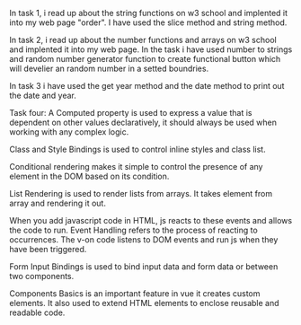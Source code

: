 In task 1, i read up about the string functions on w3 school and implented it into my web page "order". I have used the slice method and string method.

In task 2, i read up about the number functions and arrays on w3 school and implented it into my web page. In the task i have used number to strings and random number generator function to create functional button which will develier an random number in a setted boundries.

In task 3 i have used the get year method and the date method to print out the date and year.

Task four: 
A Computed property is used to express a value that is dependent on other values declaratively, it should always be used when working with any complex logic.

Class and Style Bindings is used to control inline styles and class list.

Conditional rendering makes it simple to control the presence of any element in the DOM based on its condition. 

List Rendering is used to render lists from arrays. It takes element from array and rendering it out.

When you add javascript code in HTML, js reacts to these events and allows the code to run. Event Handling refers to the process of reacting to occurrences. The v-on code listens to DOM events and run js when they have been triggered.

Form Input Bindings is used to bind input data and form data or between two components.

Components Basics is an important feature in vue it creates custom elements. It also used to extend HTML elements to enclose reusable and readable code.
